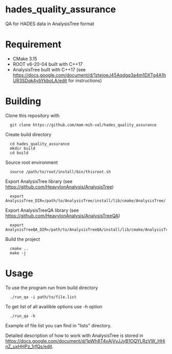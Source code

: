 # hades_quality_assurance
QA for HADES data in AnalysisTree format

# Requirement

* CMake 3.15
* ROOT v6-20-04 built with C++17
* AnalysisTree built with C++17 (see https://docs.google.com/document/d/1ztejoeJ45Aqdgq3a4m1DXTg4A1hUR3SDqk4ybYkboLA/edit for instructions)

# Building

Clone this repository with
```
  git clone https://github.com/mam-mih-val/hades_quality_assurance
```
Create build directory
```
  cd hades_quality_assurance
  mkdir build
  cd build
```
Source root environment
```
  source /path/to/root/install/bin/thisroot.sh
``` 
Export AnalysisTree library (see https://github.com/HeavyIonAnalysis/AnalysisTree)
```
  export AnalysisTree_DIR=/path/to/AnalysisTree/install/lib/cmake/AnalysisTree/
```
Export AnalysisTreeQA library (see https://github.com/HeavyIonAnalysis/AnalysisTreeQA)
```
  export AnalysisTreeQA_DIR=/path/to/AnalysisTreeQA/install/lib/cmake/AnalysisTreeQA/
```
Build the project
```
  cmake ..
  make -j
```

# Usage
To use the program run from build directory
```
  ./run_qa -i path/to/file.list
```
To get list of all availible options use -h option
```
  ./run_qa -h
```
Example of file list you can find in "lists" directory.

Detailed description of how to work with AnalysisTree is stored in https://docs.google.com/document/d/1pWh8T4xAjVvJJyB1OQYLRzVW_HHinZ_uxHHPz_1rfQs/edit.


